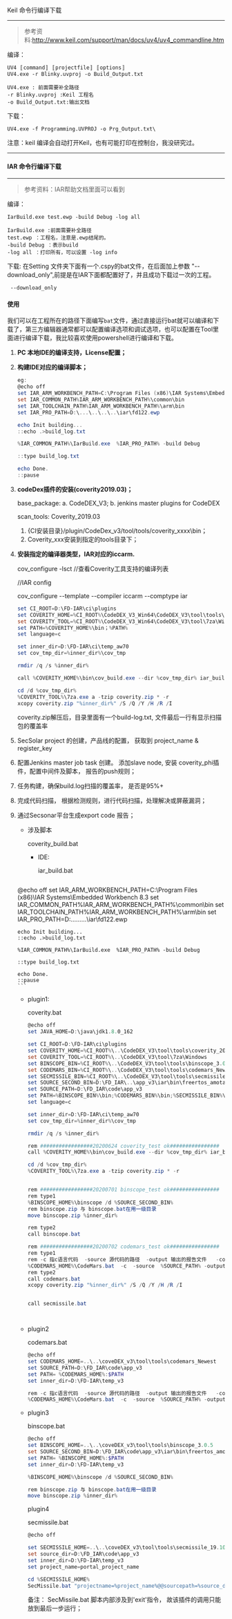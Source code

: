 Keil 命令行编译下载

------

> 参考资料:<http://www.keil.com/support/man/docs/uv4/uv4_commandline.htm>

编译：

```
UV4 〚command〛 〚projectfile〛 〚options〛
UV4.exe -r Blinky.uvproj -o Build_Output.txt

UV4.exe : 前面需要补全路径
-r Blinky.uvproj :Keil 工程名
-o Build_Output.txt:输出文档
```

下载：

```
UV4.exe -f Programming.UVPROJ -o Prg_Output.txt\
```

注意：keil 编译会自动打开Keil，也有可能打印在控制台，我没研究过。

------

#### IAR 命令行编译下载

------

> 参考资料：IAR帮助文档里面可以看到

编译：

```
IarBuild.exe test.ewp -build Debug -log all

IarBuild.exe :前面需要补全路径
test.ewp ：工程名，注意是.ewp结尾的。
-build Debug ：表示build
-log all ：打印所有，可以设置 -log info
```

下载: 在Setting 文件夹下面有一个.cspy的bat文件，在后面加上参数 "--download_only",前提是在IAR下面都配置好了，并且成功下载过一次的工程。

```
 --download_only
```

#### 使用

我们可以在工程所在的路径下面编写`bat`文件，通过直接运行bat就可以编译和下载了，第三方编辑器通常都可以配置编译选项和调试选项，也可以配置在Tool里面进行编译下载，我比较喜欢使用powershell进行编译和下载。







1. **PC 本地IDE的编译支持，License配置；**

2. **构建IDE对应的编译脚本；**

   ```powershell
   eg:
   @echo off
   set IAR_ARM_WORKBENCH_PATH=C:\Program Files (x86)\IAR Systems\Embedded Workbench 8.3
   set IAR_COMMON_PATH%IAR_ARM_WORKBENCH_PATH%\common\bin
   set IAR_TOOLCHAIN_PATH%IAR_ARM_WORKBENCH_PATH%\arm\bin
   set IAR_PRO_PATH=D:\...\..\..\..\iar\fd122.ewp
   
   echo Init building...
   ::echo .>build_log.txt
   
   %IAR_COMMON_PATH%\IarBuild.exe  %IAR_PRO_PATH% -build Debug
   
   ::type build_log.txt
   
   echo Done.
   ::pause
   ```

   

3. **codeDex插件的安装(coverity2019.03)；**

     base_package:   a. CodeDEX_V3;  b. jenkins master plugins for CodeDEX

     

     scan_tools:  Coverity_2019.03

   1. {CI安装目录}/plugin/CodeDex_v3/tool/tools/coverity_xxxx\bin；
   2. Coverity_xxx安装到指定的tools目录下；

4. **安装指定的编译器类型，IAR对应的iccarm.**

   cov_configure -lsct //查看Coverity工具支持的编译列表

   //IAR config

   cov_configure --template --compiler iccarm --comptype iar

   ```powershell
   set CI_ROOT=D:\FD-IAR\ci\plugins
   set COVERITY_HOME=%CI_ROOT%\CodeDEX_V3_Win64\CodeDEX_V3\tool\tools\coverity_2019.03
   set COVERITY_TOOL=%CI_ROOT%\CodeDEX_V3_Win64\CodeDEX_V3\tool\7za\Windows
   set PATH=%COVERITY_HOME%\bin；%PATH%
   set language=c
   
   set inner_dir=D:\FD-IAR\ci\temp_aw70
   set cov_tmp_dir=%inner_dir%\cov_tmp
   
   rmdir /q /s %inner_dir%
   
   call %COVERITY_HOME%\bin\cov_build.exe --dir %cov_tmp_dir% iar_build.bat
   
   cd /d %cov_tmp_dir%
   %COVERITY_TOOL%\7za.exe a -tzip coverity.zip * -r
   xcopy coverity.zip "%inner_dir%" /S /Q /Y /H /R /I
   ```

   coverity.zip解压后，目录里面有一个build-log.txt, 文件最后一行有显示扫描包的覆盖率

5. SecSolar project 的创建，产品线的配置， 获取到 project_name & register_key

6. 配置Jenkins  master job  task 创建。 添加slave node, 安装 coverity_phi插件，配置中间件及脚本， 报告的push规则；

7. 任务构建，确保build.log扫描的覆盖率， 是否是95%+

8. 完成代码扫描， 根据检测规则，进行代码扫描，处理解决或屏蔽漏洞；

9. 通过Secsonar平台生成export code  报告；

     

   

   - 涉及脚本

     coverity_build.bat

     - IDE:

       iar_build.bat

       ```powershell
    @echo off
       set IAR_ARM_WORKBENCH_PATH=C:\Program Files (x86)\IAR Systems\Embedded Workbench 8.3
    set IAR_COMMON_PATH%IAR_ARM_WORKBENCH_PATH%\common\bin
       set IAR_TOOLCHAIN_PATH%IAR_ARM_WORKBENCH_PATH%\arm\bin
       set IAR_PRO_PATH=D:\...\..\..\..\iar\fd122.ewp
       
       echo Init building...
       ::echo .>build_log.txt
       
       %IAR_COMMON_PATH%\IarBuild.exe  %IAR_PRO_PATH% -build Debug
       
       ::type build_log.txt
       
       echo Done.
       ::pause
       ```
   
       
   
     - plugin1:
   
       coverity.bat
   
       ```powershell
       @echo off
       set JAVA_HOME=D:\java\jdk1.8.0_162
       
       set CI_ROOT=D:\FD-IAR\ci\plugins
       set COVERITY_HOME=%CI_ROOT%\..\CodeDEX_V3\tool\tools\coverity_2019.03
       set COVERITY_TOOL=%CI_ROOT%\..\CodeDEX_V3\tool\7za\Windows
       set BINSCOPE_BIN=%CI_ROOT%\..\CodeDEX_V3\tool\tools\binscope_3.0.5
       set CODEMARS_BIN=%CI_ROOT%\..\CodeDEX_V3\tool\tools\codemars_Newest
       set SECMISSILE_BIN=%CI_ROOT%\..\CodeDEX_V3\tool\tools\secmissile
       set SOURCE_SECOND_BIN=D:\FD_IAR\..\app_v3\iar\bin\freertos_amota.bin
       set SOURCE_PATH=D:\FD_IAR\code\app_v3
       set PATH=%BINSCOPE_BIN%\bin;%CODEMARS_BIN%\bin;%SECMISSILE_BIN%\bin;%COVERITY_HOME%\bin；%PATH%
       set language=c
       
       set inner_dir=D:\FD-IAR\ci\temp_aw70
       set cov_tmp_dir=%inner_dir%\cov_tmp
       
       rmdir /q /s %inner_dir%
       
       rem #################20200624 coverity_test ok################
       call %COVERITY_HOME%\bin\cov_build.exe --dir %cov_tmp_dir% iar_build.bat
       
       cd /d %cov_tmp_dir%
       %COVERITY_TOOL%\7za.exe a -tzip coverity.zip * -r
       
       
       rem #################20200701 binscope_test ok################
       rem type1
       %BINSCOPE_HOME%\binscope /d %SOURCE_SECOND_BIN%
       rem binscope.zip 与 binscope.bat在用一级目录
       move binscope.zip %inner_dir%
       
       rem type2
       call binscope.bat
       
       rem #################20200702 codemars_test ok################
       rem type1
       rem -c 指c语言代码  -source 源代码的路径  -output 输出的报告文件   -codedexPrj SecSolar Portal 创建产品线工程名 
       %CODEMARS_HOME%\CodeMars.bat  -c  -source  %SOURCE_PATH% -output  %inner_dir% -codedexPrj app_v3
       rem type2
       call codemars.bat
       xcopy coverity.zip "%inner_dir%" /S /Q /Y /H /R /I
       
       
       call secmissile.bat
       
       ```
     ```
     
     
     ```
     
   - plugin2
     
     codemars.bat
     
       ```powershell
       @echo off
       set CODEMARS_HOME=..\..\coveDEX_v3\tool\tools\codemars_Newest
       set SOURCE_PATH=D:\FD_IAR\code\app_v3
       set PATH= %CODEMARS_HOME%:$PATH
       set inner_dir=D:\FD-IAR\temp_v3
       
       rem -c 指c语言代码  -source 源代码的路径  -output 输出的报告文件   -codedexPrj SecSolar Portal 创建产品线工程名 
       %CODEMARS_HOME%\CodeMars.bat  -c  -source  %SOURCE_PATH% -output  %inner_dir% -codedexPrj app_v3
       
       ```
     
     
     
     
     
   - plugin3
     
     binscope.bat
     
       ```powershell
       @echo off
       set BINSCOPE_HOME=..\..\coveDEX_v3\tool\tools\binscope_3.0.5
       set SOURCE_SECOND_BIN=D:\FD_IAR\code\app_v3\iar\bin\freertos_amota.bin
       set PATH= %BINSCOPE_HOME%:$PATH
       set inner_dir=D:\FD-IAR\temp_v3
       
       %BINSCOPE_HOME%\binscope /d %SOURCE_SECOND_BIN%
       
       rem binscope.zip 与 binscope.bat在用一级目录
       move binscope.zip %inner_dir%
       
       ```
     
     
     
       plugin4
     
       secmissile.bat 
     
       ```powershell
       @echo off
       
       set SECMISSILE_HOME=..\..\coveDEX_v3\tool\tools\secmissile_19.10
       set source_dir=D:\FD_IAR\code\app_v3
       set inner_dir=D:\FD-IAR\temp_v3
       set project_name=portal_project_name
       
       cd %SECMISSILE_HOME%
       SecMissile.bat "projectname=%project_name%@@sourcepath=%source_dir%@@indexpackagepath=%inner_dir%@@ipaddress@@multisourcepath@@pythonfiledir=%SECMISSILE_HOME%@@tool=hi"
       
       
       ```
     
       备注： SecMissile.bat 脚本内部涉及到'exit'指令， 故该插件的调用只能放到最后一步运行；
   
   
   
   
   
   
   
   
   
   
   
   
   
   
   
   